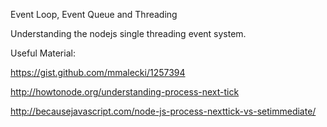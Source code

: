 Event Loop, Event Queue and Threading

Understanding the nodejs single threading event system.

Useful Material:

https://gist.github.com/mmalecki/1257394

http://howtonode.org/understanding-process-next-tick

http://becausejavascript.com/node-js-process-nexttick-vs-setimmediate/